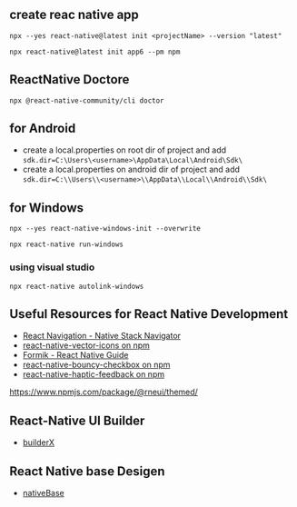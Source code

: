 ## create reac native app

```npx
npx --yes react-native@latest init <projectName> --version "latest"

npx react-native@latest init app6 --pm npm
```

## ReactNative Doctore

```npm
npx @react-native-community/cli doctor
```

## for Android  

- create a local.properties on root dir of project and add `sdk.dir=C:\Users\<username>\AppData\Local\Android\Sdk\`  
- create a local.properties on android dir of project and add `sdk.dir=C:\\Users\\<username>\\AppData\\Local\\Android\\Sdk\`

## for Windows
```npm
npx --yes react-native-windows-init --overwrite
```
`npx react-native run-windows`
### using visual studio
`npx react-native autolink-windows`

## Useful Resources for React Native Development

- [React Navigation - Native Stack Navigator](https://reactnavigation.org/docs/native-stack-navigator)
- [react-native-vector-icons on npm](https://www.npmjs.com/package/react-native-vector-icons)
- [Formik - React Native Guide](https://formik.org/docs/guides/react-native)
- [react-native-bouncy-checkbox on npm](https://www.npmjs.com/package/react-native-bouncy-checkbox)
- [react-native-haptic-feedback on npm](https://www.npmjs.com/package/react-native-haptic-feedback)


https://www.npmjs.com/package/@rneui/themed/

## React-Native UI Builder
- [builderX](https://builderx.io/) 

## React Native base Desigen
- [nativeBase](https://nativebase.io/)